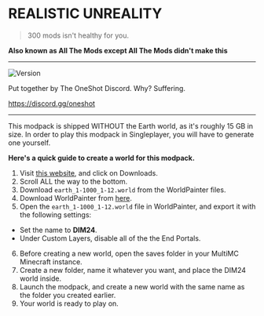 # REALISTIC UNREALITY
> 300 mods isn't healthy for you.

**Also known as All The Mods except All The Mods didn't make this**

---

![Version](https://img.shields.io/badge/version-1.0.0-blue.svg?cacheSeconds=2592000)

Put together by The OneShot Discord. Why? Suffering.

https://discord.gg/oneshot

---

This modpack is shipped WITHOUT the Earth world, as it's roughly 15 GB in size. In order to play this modpack in Singleplayer, you will have to generate one yourself.

**Here's a quick guide to create a world for this modpack.**
1. Visit [this website](https://earth.motfe.net/), and click on Downloads.
2. Scroll ALL the way to the bottom.
3. Download `earth_1-1000_1-12.world` from the WorldPainter files.
4. Download WorldPainter from [here](https://www.worldpainter.net/).
5. Open the `earth_1-1000_1-12.world` file in WorldPainter, and export it with the following settings: 
- Set the name to **DIM24**.
- Under Custom Layers, disable all of the the End Portals.
6. Before creating a new world, open the saves folder in your MultiMC Minecraft instance.
7. Create a new folder, name it whatever you want, and place the DIM24 world inside.
8. Launch the modpack, and create a new world with the same name as the folder you created earlier.
9. Your world is ready to play on.